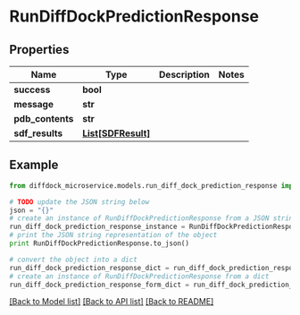 # RunDiffDockPredictionResponse


## Properties

Name | Type | Description | Notes
------------ | ------------- | ------------- | -------------
**success** | **bool** |  | 
**message** | **str** |  | 
**pdb_contents** | **str** |  | 
**sdf_results** | [**List[SDFResult]**](SDFResult.md) |  | 

## Example

```python
from diffdock_microservice.models.run_diff_dock_prediction_response import RunDiffDockPredictionResponse

# TODO update the JSON string below
json = "{}"
# create an instance of RunDiffDockPredictionResponse from a JSON string
run_diff_dock_prediction_response_instance = RunDiffDockPredictionResponse.from_json(json)
# print the JSON string representation of the object
print RunDiffDockPredictionResponse.to_json()

# convert the object into a dict
run_diff_dock_prediction_response_dict = run_diff_dock_prediction_response_instance.to_dict()
# create an instance of RunDiffDockPredictionResponse from a dict
run_diff_dock_prediction_response_form_dict = run_diff_dock_prediction_response.from_dict(run_diff_dock_prediction_response_dict)
```
[[Back to Model list]](../README.md#documentation-for-models) [[Back to API list]](../README.md#documentation-for-api-endpoints) [[Back to README]](../README.md)


